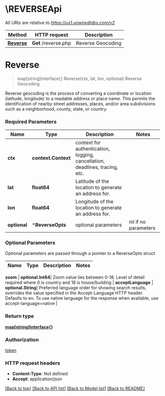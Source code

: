 # \REVERSEApi

All URIs are relative to *https://us1.unwiredlabs.com/v2*

Method | HTTP request | Description
------------- | ------------- | -------------
[**Reverse**](REVERSEApi.md#Reverse) | **Get** /reverse.php | Reverse Geocoding


# **Reverse**
> map[string]interface{} Reverse(ctx, lat, lon, optional)
Reverse Geocoding

Reverse geocoding is the process of converting a coordinate or location (latitude, longitude) to a readable address or place name. This permits the identification of nearby street addresses, places, and/or area subdivisions such as a neighborhood, county, state, or country.

### Required Parameters

Name | Type | Description  | Notes
------------- | ------------- | ------------- | -------------
 **ctx** | **context.Context** | context for authentication, logging, cancellation, deadlines, tracing, etc.
  **lat** | **float64**| Latitude of the location to generate an address for. | 
  **lon** | **float64**| Longitude of the location to generate an address for. | 
 **optional** | ***ReverseOpts** | optional parameters | nil if no parameters

### Optional Parameters
Optional parameters are passed through a pointer to a ReverseOpts struct

Name | Type | Description  | Notes
------------- | ------------- | ------------- | -------------


 **zoom** | **optional.Int64**| Zoom value lies between 0-18. Level of detail required where 0 is country and 18 is house/building | 
 **acceptLanguage** | **optional.String**| Preferred language order for showing search results, overrides the value specified in the Accept-Language HTTP header. Defaults to en. To use native language for the response when available, use accept-language&#x3D;native | 

### Return type

[**map[string]interface{}**](map[string]interface{}.md)

### Authorization

[token](../README.md#token)

### HTTP request headers

 - **Content-Type**: Not defined
 - **Accept**: application/json

[[Back to top]](#) [[Back to API list]](../README.md#documentation-for-api-endpoints) [[Back to Model list]](../README.md#documentation-for-models) [[Back to README]](../README.md)

